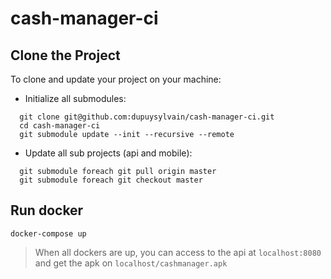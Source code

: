 # cash-manager-ci

## Clone the Project

To clone and update your project on your machine:

* Initialize all submodules:

```
  git clone git@github.com:dupuysylvain/cash-manager-ci.git
  cd cash-manager-ci
  git submodule update --init --recursive --remote
```
  
* Update all sub projects (api and mobile):

```
  git submodule foreach git pull origin master
  git submodule foreach git checkout master
```

## Run docker

```
docker-compose up
```

> When all dockers are up, you can access to the api at `localhost:8080` and get the apk on `localhost/cashmanager.apk`